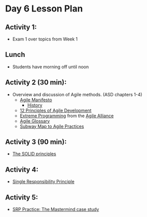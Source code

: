 # Day 6 Lesson Plan

## Activity 1:

- Exam 1 over topics from Week 1

## Lunch

- Students have morning off until noon

## Activity 2 (30 min):

- Overview and discussion of Agile methods. (ASD chapters 1-4)
  - [Agile Manifesto](https://agilemanifesto.org/)
    - [History](https://agilemanifesto.org/history.html)
  - [12 Principles of Agile Development](https://agilemanifesto.org/principles.html)
  - [Extreme Programming](https://www.agilealliance.org/glossary/xp/) from the [Agile Alliance](https://www.agilealliance.org/)
  - [Agile Glossary](https://www.agilealliance.org/agile101/agile-glossary/)
  - [Subway Map to Agile Practices](../resources/Subway-Map-to-Agile-Practices.pdf)

## Activity 3 (90 min):

- [The SOLID principles](../activities/activity6-3solid.md)

## Activity 4:

- [Single Responsibility Principle](../activities/activity6-4srp.md)

## Activity 5:

- [SRP Practice: The Mastermind case study](../activities/activity6-5mastermind.md)
